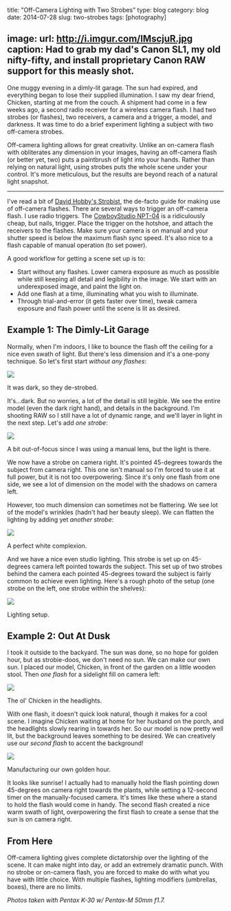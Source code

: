 title: "Off-Camera Lighting with Two Strobes"
type: blog
category: blog
date: 2014-07-28
slug: two-strobes
tags: [photography]

image:
    url: http://i.imgur.com/IMscjuR.jpg
    caption: Had to grab my dad's Canon SL1, my old nifty-fifty, and install proprietary Canon RAW support for this measly shot.
---

One muggy evening in a dimly-lit garage. The sun had expired, and everything
began to lose their supplied illumination. I saw my dear friend, Chicken,
starting at me from the couch. A shipment had come in a few weeks ago, a second
radio receiver for a wireless camera flash. I had two strobes (or flashes), two
receivers, a camera and a trigger, a model, and darkness. It was time to do a
brief experiment lighting a subject with two off-camera strobes.

Off-camera lighting allows for great creativity. Unlike an on-camera flash with
obliterates any dimension in your images, having an off-camera flash (or better
yet, two) puts a paintbrush of light into your hands. Rather than relying on
natural light, using strobes puts the whole scene under your control. It's more
meticulous, but the results are beyond reach of a natural light snapshot.

---

I've read a bit of [David Hobby's
Strobist](http://strobist.blogspot.com/2006/03/lighting-101.html), the de-facto
guide for making use of off-camera flashes. There are several ways to trigger
an off-camera flash. I use radio triggers. The [CowboyStudio
NPT-04](http://www.amazon.com/CowboyStudio-NPT-04-Channel-Wireless-Receiver/dp/B002W3IXZW)
is a ridiculously cheap, but nails, trigger. Place the trigger on the hotshoe,
and attach the receivers to the flashes. Make sure your camera is on manual and
your shutter speed is below the maximum flash sync speed. It's also nice to a
flash capable of manual operation (to set power).

A good workflow for getting a scene set up is to:

- Start without any flashes. Lower camera exposure as much as possible while
  still keeping all detail and legibility in the image. We start with an
  underexposed image, and paint the light on.
- Add one flash at a time, illuminating what you wish to illuminate.
- Through trial-and-error (it gets faster over time), tweak camera exposure
  and flash power until the scene is lit as desired.

## Example 1: The Dimly-Lit Garage

Normally, when I'm indoors, I like to bounce the flash off the ceiling for a
nice even swath of light. But there's less dimension and it's a one-pony
technique. So let's first start *without any flashes*:

![](http://i.imgur.com/g0vQnVy.jpg)
<div class="page-caption"><span>
It was dark, so they de-strobed.
</span></div>

It's...dark. But no worries, a lot of the detail is still legible. We see the
entire model (even the dark right hand), and details in the background. I'm
shooting RAW so I still have a lot of dynamic range, and we'll layer in light
in the next step. Let's add *one strobe*:

![](http://i.imgur.com/whJYX1M.jpg)
<div class="page-caption"><span>
A bit out-of-focus since I was using a manual lens, but the light is there.
</span></div>

We now have a strobe on camera right. It's pointed 45-degrees towards the
subject from camera right. This one isn't manual so I'm forced to use it at
full power, but it is not too overpowering. Since it's only one flash from one
side, we see a lot of dimension on the model with the shadows on camera left.

However, too much dimension can sometimes not be flattering. We see lot of the
model's wrinkles (hadn't had her beauty sleep). We can flatten the lighting by
adding yet *another strobe*:

![](http://i.imgur.com/J7eVG0f.jpg)
<div class="page-caption"><span>
A perfect white complexion.
</span></div>

And we have a nice even studio lighting. This strobe is set up on 45-degrees
camera left pointed towards the subject. This set up of two strobes behind the
camera each pointed 45-degrees toward the subject is fairly common to achieve
even lighting. Here's a rough photo of the setup (one strobe on the left,
one strobe within the shelves):

![](http://i.imgur.com/wbwCOzP.jpg)
<div class="page-caption"><span>
Lighting setup.
</span></div>

## Example 2: Out At Dusk

I took it outside to the backyard. The sun was done, so no hope for golden
hour, but as strobie-doos, we don't need no sun. We can make our own sun. I
placed our model, Chicken, in front of the garden on a little wooden stool.
Then *one flash* for a sidelight fill on camera left:

![](http://i.imgur.com/ysrUcRC.jpg)
<div class="page-caption"><span>
The ol' Chicken in the headlights.
</span></div>

With one flash, it doesn't quick look natural, though it makes for a cool
scene. I imagine Chicken waiting at home for her husband on the porch, and the
headlights slowly rearing in towards her. So our model is now pretty well lit,
but the background leaves something to be desired. We can creatively use our
*second flash* to accent the background!

![](http://i.imgur.com/ORNBKr1.jpg)
<div class="page-caption"><span>
Manufacturing our own golden hour.
</span></div>

It looks like sunrise! I actually had to manually hold the flash pointing down
45-degrees on camera right towards the plants, while setting a 12-second timer
on the manually-focused camera. It's times like these where a stand to hold the
flash would come in handy. The second flash created a nice warm swath of light,
overpowering the first flash to create a sense that the sun is on camera right.

## From Here

Off-camera lighting gives complete dictatorship over the lighting of the scene.
It can make night into day, or add an extremely dramatic punch. With no strobe
or on-camera flash, you are forced to make do with what you have with little
choice. With multiple flashes, lighting modifiers (umbrellas, boxes), there are
no limits.

*Photos taken with Pentax K-30 w/ Pentax-M 50mm f1.7.*
